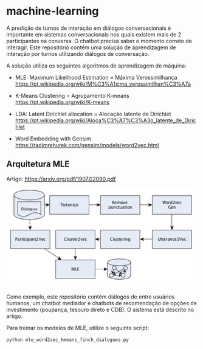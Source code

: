 # machine-learning

A predição de turnos de interação em diálogos conversacionais é importante em sistemas conversacionais nos quais
existem mais de 2 participantes na conversa. O chatbot precisa saber o momento correto de interagir.
Este repositório contém uma solução de aprendizagem de interação por turnos utilizando diálogos de conversação.

A solução utiliza os seguintes algoritmos de aprendizagem de máquina:

- MLE: Maximum Likelihood Estimation = Máxima Verossimilhança
https://pt.wikipedia.org/wiki/M%C3%A1xima_verossimilhan%C3%A7a

- K-Means Clustering = Agrupamento K-means
https://pt.wikipedia.org/wiki/K-means

- LDA: Latent Dirichlet allocation = Alocação latente de Dirichlet
https://pt.wikipedia.org/wiki/Aloca%C3%A7%C3%A3o_latente_de_Dirichlet

- Word Embedding with Gensim
https://radimrehurek.com/gensim/models/word2vec.html

## Arquitetura MLE
Artigo: https://arxiv.org/pdf/1907.02090.pdf

![Arquitetura utilizando MLE](/img/mle-kmeans-dialogues.png)

Como exemplo, este repositório contém diálogos de entre usuários humanos, um chatbot mediador e chatbots de recomendação de opções de investimento (poupança, tesouro direto e CDB). O sistema está descrito no artigo.

Para treinar os modelos de MLE, utilize o seguinte script:
```
python mle_word2vec_kmeans_finch_dialogues.py
```